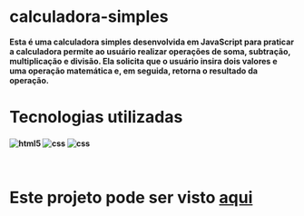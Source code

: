# calculadora-simples

<b>Esta é uma calculadora simples desenvolvida em JavaScript para praticar a calculadora permite ao usuário realizar operações de soma, subtração, multiplicação e divisão. Ela solicita que o usuário insira dois valores e uma operação matemática e, em seguida, retorna o resultado da operação.<b>
<br>

<h1>Tecnologias utilizadas</h1>

<img align="center" alt="html5" src="https://img.shields.io/badge/HTML5-E34F26?style=for-the-badge&logo=html5&logoColor=white"> <img align="center" alt="css" src="https://img.shields.io/badge/CSS3-1572B6?style=for-the-badge&logo=css3&logoColor=white"/> <img align="center" alt="css" src="https://img.shields.io/badge/JavaScript-F7DF1E?style=for-the-badge&logo=javascript&logoColor=black"/>
 <br>
 
 
<br>

<h1>Este projeto pode ser visto  <a href='https://luizh3nr1que.github.io/calculadora-simples/'>aqui</a></h1>


